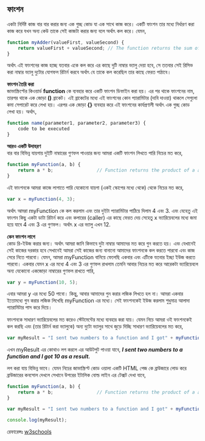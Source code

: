 ## ফাংশন

একটা নির্দিষ্ট কাজ বার বার করার জন্য এক গুচ্ছ কোড যা এক সাথে কাজ করে। একটি ফাংশন তার মধ্যে নির্ধারণ করা কাজ করে যখন অন্য কেউ তাকে সেই কাজটা করার জন্য বলে অর্থাৎ কল করে। যেমন,

```js
function myAdder(valueFirst, valueSecond) {
    return valueFirst + valueSecond; // The function returns the sum of valueFirst and valueSecond
}
```

অর্থাৎ এই ফাংশনের কাজ হচ্ছে যতবার একে কল করে এর কাছে দুটি নাম্বার ভ্যালু দেয়া হবে, সে ততবার সেই রিসিভ করা নাম্বার ভ্যালু দুটোর যোগফল রিটার্ন করবে অর্থাৎ যে তাকে কল করেছিল তার কাছে ফেরত পাঠাবে।

**ফাংশন তৈরি করা**   
জাভাস্ক্রিপ্টের কিওয়ার্ড **function** কে ব্যবহার করে একটি ফাংশন ডিফাইন করা হয়। এর পর থাকে ফাংশনের নাম, তারপর থাকে এক জোড়া **()** ব্রাকেট। এই ব্রাকেটের মধ্যে এই ফাংশনের কোন প্যারামিটার (দাবি দাওয়া) থাকলে সেগুলো কমা সেপারেট করে লেখা হয়।
এরপর এক জোড়া **{}** ব্যবহার করে এই ফাংশনের কার্যপ্রণালী অর্থাৎ এক গুচ্ছ কোড লেখা হয়। অর্থাৎ,

```js
function name(parameter1, parameter2, parameter3) {
    code to be executed
}
```

**আরও একটি উদাহরণ**   
বার বার বিভিন্ন যায়গায় দুইটি নাম্বারের গুণফল পাওয়ার জন্য আমরা একটি ফাংশন লিখতে পারি নিচের মত করে,

```js
function myFunction(a, b) {
    return a * b;                // Function returns the product of a and b
}
```

এই ফাংশনকে আমরা কাজে লাগাতে পারি যেকোনো যায়গা (একই স্কোপের মধ্যে থেকে) থেকে নিচের মত করে,

```js
var x = myFunction(4, 3); 
```

অর্থাৎ আমরা myFunction কে কল করলাম এবং তার দুইটা প্যারামিটার পাঠিয়ে দিলাম 4 এবং 3. এবং যেহেতু এই ফাংশন কিছু একটা ডাটা রিটার্ন করে এবং কলারের (caller) এর কাছে ফেরত দেয় সেহেতু x ভ্যারিয়েবলের মধ্যে জমা হয়ে যাবে 4 এবং 3 এর গুণফল। অর্থাৎ x এর ভ্যালু এখন 12.

**কেন ফাংশন লাগে**   
কোড রি-ইউজ করার জন্য। অর্থাৎ আমরা জানি কিভাবে দুটা নাম্বার আমাদের মত করে গুন করতে হয়। 
এবং যেখানেই সেই কাজের দরকার হবে সেখানেই আমরা সেই কাজের জন্য বানানো আমাদের ফাংশনকে কল করতে পারবো এবং কাজ সেরে নিতে পারবো। যেমন, আমরা myFunction বানিয়ে ফেলেছি একবার এবং এটিকে যতবার ইচ্ছা ইউজ করতে পারবো। একবার যেমন x এর মধ্যে 4 এবং 3 এর গুণফল রাখলাম তেমনি আবার নিচের মত করে আরেকটা ভ্যারিয়েবলে অন্য যেকোনো একজোড়া নাম্বারের গুণফল রাখতে পারি,

```js
var y = myFunction(10, 5); 
```

এবার আমরা y এর মধ্যে 50 পাবো। কিন্তু, আবার আমাদের গুন করার লজিক লিখতে হল না। আমরা একবার ইতোমধ্যে গুন করার লজিক লিখেছি myFunction এর মধ্যে। সেই ফাংশনকেই ইউজ করলাম শুধুমাত্র আলাদা প্যারামিটার পাস করে দিয়ে।

ফাংশনকে সাধারণ ভ্যারিয়েবলের মত করেও স্টেটমেন্টের মধ্যে ব্যবহার করা যায়। যেমন নিচে আমরা ওই ফাংশনকেই কল করছি এবং (তার রিটার্ন করা ভ্যালুকে) অন্য দুটো ভ্যালুর সাথে জুড়ে দিচ্ছি সাধারণ ভ্যারিয়েবলের মত করে,

```js
var myResult = "I sent two numbers to a function and I got" + myFunction(5, 2) + " as a result.";
```

এখন myResult এর কোথাও লগ করলে এর আউটপুট পাওয়া যাবে, ***I sent two numbers to a function and I got 10 as a result.***

লগ করা যায় বিভিন্ন ভাবে। যেমন নিচের জাভাস্ক্রিপ্ট কোড ওয়ালা একটি HTML পেজ কে ব্রাউজারে লোড করে ব্রাউজারের কনসোল দেখলে সেখানে উপরের ইটালিক বোল্ড লাইন এর টেক্সট দেখা যাবে,

```js
function myFunction(a, b) {
    return a * b;                // Function returns the product of a and b
}

var myResult = "I sent two numbers to a function and I got" + myFunction(5, 2) + " as a result.";

console.log(myResult);
```

রেফারেন্সঃ [w3schools](http://www.w3schools.com/images/w3schools.png)
